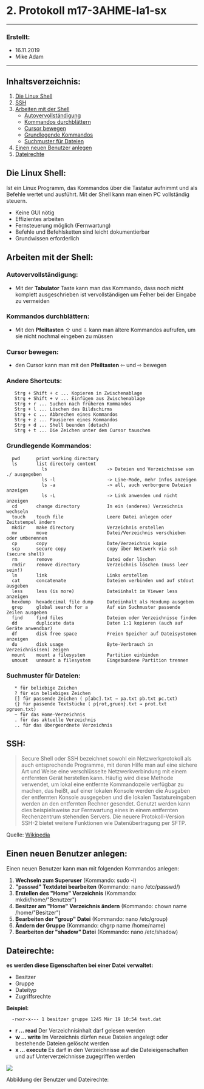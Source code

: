 # 2. Protokoll m17-3AHME-la1-sx
--------------------------------
### Erstellt:
* 16.11.2019
* Mike Adam
--------------------------------
## Inhaltsverzeichnis:
1) [Die Linux Shell](#die-linux-shell)
2) [SSH](#ssh)
3) [Arbeiten mit der Shell](#arbeiten-mit-der-shell)
   * [Autovervollständigung](#autovervollständigung)
   * [Kommandos durchblättern](#kommandos-durchblättern)
   * [Cursor bewegen](#cursor-bewegen)
   * [Grundlegende Kommandos](#grundlegende-kommandos)
   * [Suchmuster für Dateien](#suchmuster-für-dateien)
4) [Einen neuen Benutzer anlegen](#einen-neuen-benutzer-anlegen)
5) [Dateirechte](#dateirechte)



## Die Linux Shell:
Ist ein Linux Programm, das Kommandos über die Tastatur aufnimmt und als Befehle wertet und ausführt. Mit der Shell kann man einen PC   vollständig steuern.
* Keine GUI nötig
* Effizientes arbeiten
* Fernsteuerung möglich (Fernwartung)
* Befehle und Befehlsketten sind leicht dokumentierbar
* Grundwissen erforderlich

## Arbeiten mit der Shell:

### Autovervollständigung:
* Mit der **Tabulator** Taste kann man das Kommando, dass noch nicht komplett ausgeschrieben ist vervollständigen um Felher bei der Eingabe zu vermeiden

### Kommandos durchblättern: 
* Mit den **Pfeiltasten** ⇧ und ⇩ kann man ältere Kommandos aufrufen, um sie nicht nochmal eingeben zu müssen

### Cursor bewegen:
* den Cursor kann man mit den **Pfeiltasten** ⇦ und ⇨ bewegen

### Andere Shortcuts:

       Strg + Shift + c ... Kopieren in Zwischenablage
       Strg + Shift + v ... Einfügen aus Zwischenablage
       Strg + r ... Suchen nach früheren Kommandos
       Strg + l ... Löschen des Bildschirms
       Strg + c ... Abbrechen eines Kommandos
       Strg + z ... Pausieren eines Kommandos
       Strg + d ... Shell beenden (detach)
       Strg + t ... Die Zeichen unter dem Cursor tauschen
       
       
### Grundlegende Kommandos:

      pwd      print working directory  
      ls       list directory content
                 ls                      -> Dateien und Verzeichnisse von ./ ausgegeben
                 ls -l                   -> Line-Mode, mehr Infos anzeigen
                 ls -a                   -> all, auch verborgene Dateien anzeigen
                 ls -L                   -> Link anwenden und nicht anzeigen
      cd       change directory          In ein (anderes) Verzeichnis wechseln
      touch    touch file                Leere Datei anlegen oder Zeitstempel ändern
      mkdir    make directory            Verzeichnis erstellen
      mv       move                      Datei/Verzeichnis verschieben oder umbenennen
      cp       copy                      Date/Verzeichnis kopie
      scp      secure copy               copy über Netzwerk via ssh (secure shell)
      rm       remove                    Datei oder löschen
      rmdir    remove directory          Verzeichnis löschen (muss leer sein!)
      ln       link                      Links erstellen
      cat      concatenate               Dateien verbinden und auf stdout ausgeben
      less     less (is more)            Dateiinhalt im Viewer less anzeigen
      hexdump  hexadecimal file dump     Dateiinhalt als Hexdump ausgeben
      grep     global search for a       Auf ein Suchmuster passende Zeilen ausgeben
      find     find files                Dateien oder Verzeichnisse finden
      dd       duplicate data            Daten 1:1 kopieren (auch auf Geräte anwendbar) 
      df       disk free space           Freien Speicher auf Dateisystemen anzeigen
      du       disk usage                Byte-Verbrauch in Verzeichnis(sen) zeigen
      mount    mount a filesystem        Partition einbinden
      umount   unmount a filesystem      Eingebundene Partition trennen
   
### Suchmuster für Dateien:
       * für beliebige Zeichen
       ? für ein beliebiges Zeichen
       [] für passende Zeichen ( p[abc].txt → pa.txt pb.txt pc.txt)
       {} für passende Textstücke ( p{rot,gruen}.txt → prot.txt pgruen.txt)
       ~ für das Home-Verzeichnis
       . für das aktuelle Verzeichnis
       .. für das übergeordnete Verzeichnis

## SSH:
>Secure Shell oder SSH bezeichnet sowohl ein Netzwerkprotokoll als auch entsprechende Programme, mit deren Hilfe man auf eine sichere Art und Weise eine verschlüsselte Netzwerkverbindung mit einem entfernten Gerät herstellen kann. Häufig wird diese Methode verwendet, um lokal eine entfernte Kommandozeile verfügbar zu machen, das heißt, auf einer lokalen Konsole werden die Ausgaben der entfernten Konsole ausgegeben und die lokalen Tastatureingaben werden an den entfernten Rechner gesendet. Genutzt werden kann dies beispielsweise zur Fernwartung eines in einem entfernten Rechenzentrum stehenden Servers. Die neuere Protokoll-Version SSH-2 bietet weitere Funktionen wie Datenübertragung per SFTP.

Quelle: [Wikipedia][Wikipedia - SSH]


## Einen neuen Benutzer anlegen:

Einen neuen Benutzer kann man mit folgenden Kommandos anlegen:
1) **Wechseln zum Superuser** (Kommando: sudo -i)
2) **"passwd" Textdatei bearbeiten** (Kommando: nano /etc/passwd/)
3) **Erstellen des "Home" Verzeichnis** (Kommando: mkdir/home/"Benutzer")
4) **Besitzer am "Home" Verzeichnis ändern** (Kommando: chown name /home/"Besitzer")
5) **Bearbeiten der "group" Datei** (Kommando: nano /etc/group)
6) **Ändern der Gruppe** (Kommando: chgrp name /home/name)
7) **Bearbeiten der "shadow" Datei** (Kommando: nano /etc/shadow)

## Dateirechte:

**es werden diese Eigenschaften bei einer Datei verwaltet:**
* Besitzer
* Gruppe
* Dateityp
* Zugriffsrechte

**Beispiel:**
      
      -rwxr-x--- 1 besitzer gruppe 1245 Mär 19 10:54 test.dat
      
      
* **r  ... read**
Der Verzeichnisinhalt darf gelesen werden
* **w  ... write**
Im Verzeichnis dürfen neue Dateien angelegt oder bestehende Dateien gelöscht werden
* **x  ... execute**
Es darf in den Verzeichnisse auf die Dateieigenschaften und auf Unterverzeichnisse zugegriffen werden

![](https://www.webhostone.de/images/FAQ/Webpakete/dateirechte3.png)

Abbildung der Benutzer und Dateirechte:





[Wikipedia - SSH]: https://de.wikipedia.org/wiki/Secure_Shell
